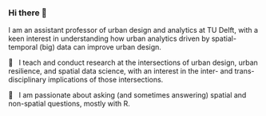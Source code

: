 ### Hi there 👋

I am an assistant professor of urban design and analytics at TU Delft, with a keen interest in understanding how urban analytics driven by spatial-temporal (big) data can improve urban design. 

🌱  &nbsp; I teach and conduct research at the intersections of urban design, urban resilience, and spatial data science, with an interest in the inter- and trans-disciplinary implications of those intersections.

🔭  &nbsp; I am passionate about asking (and sometimes answering) spatial and non-spatial questions, mostly with R.
